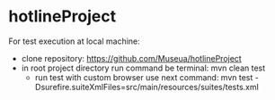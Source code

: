 # hotlineProject
For test execution at local machine:
- clone repository: https://github.com/Museua/hotlineProject
- in root project directory run command be terminal: mvn clean test
    - run test with custom browser use next command: mvn test -Dsurefire.suiteXmlFiles=src/main/resources/suites/tests.xml